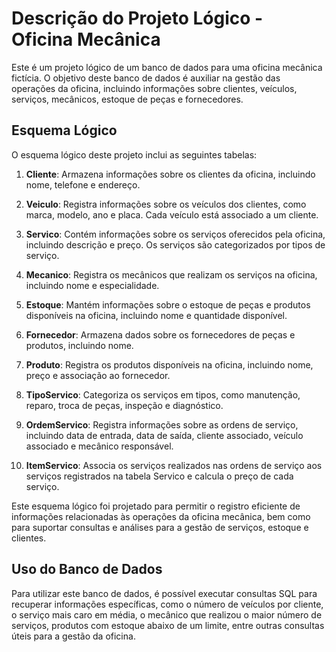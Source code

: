 # Descrição do Projeto Lógico - Oficina Mecânica

Este é um projeto lógico de um banco de dados para uma oficina mecânica fictícia. O objetivo deste banco de dados é auxiliar na gestão das operações da oficina, incluindo informações sobre clientes, veículos, serviços, mecânicos, estoque de peças e fornecedores.

## Esquema Lógico

O esquema lógico deste projeto inclui as seguintes tabelas:

1. **Cliente**: Armazena informações sobre os clientes da oficina, incluindo nome, telefone e endereço.

2. **Veiculo**: Registra informações sobre os veículos dos clientes, como marca, modelo, ano e placa. Cada veículo está associado a um cliente.

3. **Servico**: Contém informações sobre os serviços oferecidos pela oficina, incluindo descrição e preço. Os serviços são categorizados por tipos de serviço.

4. **Mecanico**: Registra os mecânicos que realizam os serviços na oficina, incluindo nome e especialidade.

5. **Estoque**: Mantém informações sobre o estoque de peças e produtos disponíveis na oficina, incluindo nome e quantidade disponível.

6. **Fornecedor**: Armazena dados sobre os fornecedores de peças e produtos, incluindo nome.

7. **Produto**: Registra os produtos disponíveis na oficina, incluindo nome, preço e associação ao fornecedor.

8. **TipoServico**: Categoriza os serviços em tipos, como manutenção, reparo, troca de peças, inspeção e diagnóstico.

9. **OrdemServico**: Registra informações sobre as ordens de serviço, incluindo data de entrada, data de saída, cliente associado, veículo associado e mecânico responsável.

10. **ItemServico**: Associa os serviços realizados nas ordens de serviço aos serviços registrados na tabela Servico e calcula o preço de cada serviço.

Este esquema lógico foi projetado para permitir o registro eficiente de informações relacionadas às operações da oficina mecânica, bem como para suportar consultas e análises para a gestão de serviços, estoque e clientes.

## Uso do Banco de Dados

Para utilizar este banco de dados, é possível executar consultas SQL para recuperar informações específicas, como o número de veículos por cliente, o serviço mais caro em média, o mecânico que realizou o maior número de serviços, produtos com estoque abaixo de um limite, entre outras consultas úteis para a gestão da oficina.



